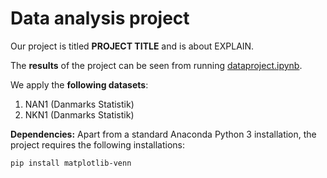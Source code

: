 # Data analysis project

Our project is titled **PROJECT TITLE** and is about EXPLAIN.

The **results** of the project can be seen from running [dataproject.ipynb](dataproject.ipynb).

We apply the **following datasets**:

1. NAN1 (Danmarks Statistik) 
2. NKN1 (Danmarks Statistik)

**Dependencies:** Apart from a standard Anaconda Python 3 installation, the project requires the following installations:

``pip install matplotlib-venn``
